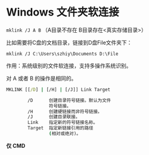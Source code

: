 # Windows 文件夹软连接

`mklink /J A B`  （A目录不存在 B目录存在<真实存储目录>）



比如需要将C盘的文档目录，链接到D盘File文件夹下：

`mklink /J C:\Users\szhiy\Documents D:\File`

 

作用：系统级别的文件软连接，支持多操作系统识别。

对 A 或者 B 的操作是相同的。

```cmd
MKLINK [[/D] | [/H] | [/J]] Link Target

        /D      创建目录符号链接。默认为文件
                符号链接。
        /H      创建硬链接而非符号链接。
        /J      创建目录联接。
        Link    指定新的符号链接名称。
        Target  指定新链接引用的路径
                (相对或绝对)。
```

**仅 CMD**